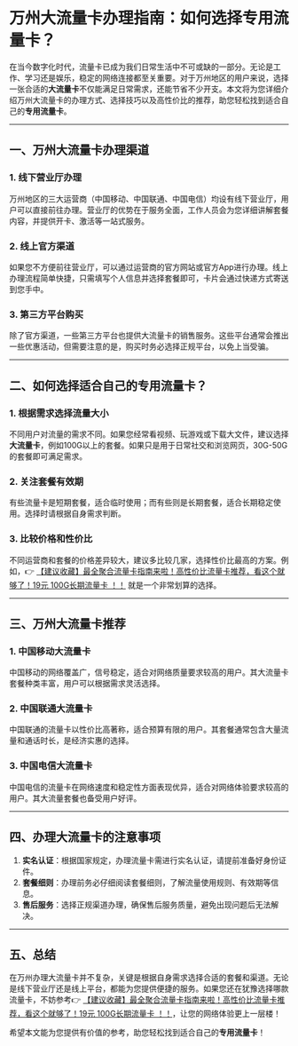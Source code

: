 # 万州大流量卡办理指南：如何选择专用流量卡？

在当今数字化时代，流量卡已成为我们日常生活中不可或缺的一部分。无论是工作、学习还是娱乐，稳定的网络连接都至关重要。对于万州地区的用户来说，选择一张合适的**大流量卡**不仅能满足日常需求，还能节省不少开支。本文将为您详细介绍万州大流量卡的办理方式、选择技巧以及高性价比的推荐，助您轻松找到适合自己的**专用流量卡**。

---

## 一、万州大流量卡办理渠道

### 1. 线下营业厅办理
万州地区的三大运营商（中国移动、中国联通、中国电信）均设有线下营业厅，用户可以直接前往办理。营业厅的优势在于服务全面，工作人员会为您详细讲解套餐内容，并提供开卡、激活等一站式服务。

### 2. 线上官方渠道
如果您不方便前往营业厅，可以通过运营商的官方网站或官方App进行办理。线上办理流程简单快捷，只需填写个人信息并选择套餐即可，卡片会通过快递方式寄送到您手中。

### 3. 第三方平台购买
除了官方渠道，一些第三方平台也提供大流量卡的销售服务。这些平台通常会推出一些优惠活动，但需要注意的是，购买时务必选择正规平台，以免上当受骗。

---

## 二、如何选择适合自己的专用流量卡？

### 1. 根据需求选择流量大小
不同用户对流量的需求不同。如果您经常看视频、玩游戏或下载大文件，建议选择**大流量卡**，例如100G以上的套餐。如果只是用于日常社交和浏览网页，30G-50G的套餐即可满足需求。

### 2. 关注套餐有效期
有些流量卡是短期套餐，适合临时使用；而有些则是长期套餐，适合长期稳定使用。选择时请根据自身需求判断。

### 3. 比较价格和性价比
不同运营商和套餐的价格差异较大，建议多比较几家，选择性价比最高的方案。例如，👉 [【建议收藏】最全聚合流量卡指南来啦！高性价比流量卡推荐，看这个就够了！19元 100G长期流量卡 ！！](https://bit.ly/Liuliangka) 就是一个非常划算的选择。

---

## 三、万州大流量卡推荐

### 1. 中国移动大流量卡
中国移动的网络覆盖广，信号稳定，适合对网络质量要求较高的用户。其大流量卡套餐种类丰富，用户可以根据需求灵活选择。

### 2. 中国联通大流量卡
中国联通的流量卡以性价比高著称，适合预算有限的用户。其套餐通常包含大量流量和通话时长，是经济实惠的选择。

### 3. 中国电信大流量卡
中国电信的流量卡在网络速度和稳定性方面表现优异，适合对网络体验要求较高的用户。其大流量套餐也备受用户好评。

---

## 四、办理大流量卡的注意事项

1. **实名认证**：根据国家规定，办理流量卡需进行实名认证，请提前准备好身份证件。
2. **套餐细则**：办理前务必仔细阅读套餐细则，了解流量使用规则、有效期等信息。
3. **售后服务**：选择正规渠道办理，确保售后服务质量，避免出现问题后无法解决。

---

## 五、总结

在万州办理大流量卡并不复杂，关键是根据自身需求选择合适的套餐和渠道。无论是线下营业厅还是线上平台，都能为您提供便捷的服务。如果您还在犹豫选择哪款流量卡，不妨参考👉 [【建议收藏】最全聚合流量卡指南来啦！高性价比流量卡推荐，看这个就够了！19元 100G长期流量卡 ！！](https://bit.ly/Liuliangka)，让您的网络体验更上一层楼！

希望本文能为您提供有价值的参考，助您轻松找到适合自己的**专用流量卡**！